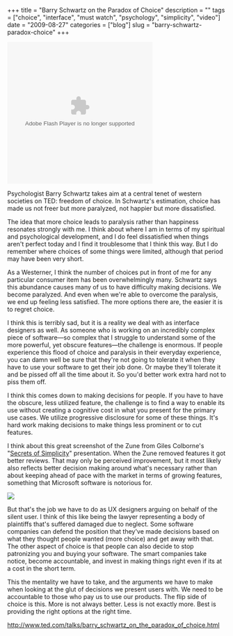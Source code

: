 +++
title = "Barry Schwartz on the Paradox of Choice"
description = ""
tags = ["choice", "interface", "must watch", "psychology", "simplicity", "video"]
date = "2009-08-27"
categories = ["blog"]
slug = "barry-schwartz-paradox-choice"
+++



  <div class="video">
<object width="334" height="326"><param name="movie" value="http://video.ted.com/assets/player/swf/EmbedPlayer.swf"></param><param name="allowFullScreen" value="true" /><param name="wmode" value="transparent"></param><param name="bgColor" value="#ffffff"></param> <param name="flashvars" value="vu=http://video.ted.com/talks/embed/BarrySchwartz_2005G-embed_high.flv&su=http://images.ted.com/images/ted/tedindex/embed-posters/BarrySchwartz-2005G.embed_thumbnail.jpg&vw=320&vh=240&ap=0&ti=93" /><embed src="http://video.ted.com/assets/player/swf/EmbedPlayer.swf" pluginspace="http://www.macromedia.com/go/getflashplayer" type="application/x-shockwave-flash" wmode="transparent" bgColor="#ffffff" width="334" height="326" allowFullScreen="true" flashvars="vu=http://video.ted.com/talks/embed/BarrySchwartz_2005G-embed_high.flv&su=http://images.ted.com/images/ted/tedindex/embed-posters/BarrySchwartz-2005G.embed_thumbnail.jpg&vw=320&vh=240&ap=0&ti=93"></embed></object></div>
<p class="dek">Psychologist Barry Schwartz takes aim at a central tenet of western societies on TED: freedom of choice. In Schwartz's estimation, choice has made us not freer but more paralyzed, not happier but more dissatisfied.</p>
<p>The idea that more choice leads to paralysis rather than happiness resonates strongly with me. I think about where I am in terms of my spiritual and psychological development, and I do feel dissatisfied when things aren't perfect today and I find it troublesome that I think this way. But I do remember where choices of some things were limited, although that period may have been very short. </p>
<p>As a Westerner, I think the number of choices put in front of me for any particular consumer item has been overwhelmingly many. Schwartz says this abundance causes many of us to have difficulty making decisions. We become paralyzed. And even when we're able to overcome the paralysis, we end up feeling less satisfied. The more options there are, the easier it is to regret choice.</p>
<p>I think this is terribly sad, but it is a reality we deal with as interface designers as well. As someone who is working on an incredibly complex piece of software&#8212;so complex that I struggle to understand some of the more powerful, yet obscure features&#8212;the challenge is enormous. If people experience this flood of choice and paralysis in their everyday experience, you can damn well be sure that they're not going to tolerate it when they have to use your software to get their job done. Or maybe they'll tolerate it and be pissed off all the time about it. So you'd better work extra hard not to piss them off.</p>
<p>I think this comes down to making decisions for people. If you have to have the obscure, less utilized feature, the challenge is to find a way to enable its use without creating a cognitive cost in what you present for the primary use cases. We utilize progressive disclosure for some of these things. It's hard work making decisions to make things less prominent or to cut features. </p>
<p>I think about this great screenshot of the Zune from Giles Colborne's "<a href="http://www.slideshare.net/cxpartners/secrets-of-simplicity">Secrets of Simplicity</a>" presentation. When the Zune removed features it got better reviews. That may only be perceived improvement, but it most likely also reflects better decision making around what's necessary rather than about keeping ahead of pace with the market in terms of growing features, something that Microsoft software is notorious for.</p>
<div class="center"><img src="/media/notebook/zune-simplicity.jpg" style="max-width:310px !important;" /></div>
<p>But that's the job we have to do as UX designers arguing on behalf of the silent user. I think of this like being the lawyer representing a body of plaintiffs that's suffered damaged due to neglect. Some software companies can defend the position that they've made decisions based on what they thought people wanted (more choice) and get away with that. The other aspect of choice is that people can also decide to stop patronizing you and buying your software. The smart companies take notice, become accountable, and invest in making things right even if its at a cost in the short term.</p>
<p>This the mentality we have to take, and the arguments we have to make when looking at the glut of decisions we present users with. We need to be accountable to those who pay us to use our products. The flip side of choice is this. More is not always better. Less is not exactly more. Best is providing the right options at the right time. </p>
    
  <a href="http://www.ted.com/talks/barry_schwartz_on_the_paradox_of_choice.html">http://www.ted.com/talks/barry_schwartz_on_the_paradox_of_choice.html</a>
